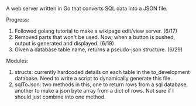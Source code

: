 A web server written in Go that converts SQL data into a JSON file.

Progress:

1. Followed golang tutorial to make a wikipage edit/view server. (6/17)
2. Removed parts that won't be used. Now, when a button is pushed, output is generated and displayed. (6/19)
3. Given a database table name, returns a pseudo-json structure. (6/29)

Modules:

1. structs: currently hardcoded details on each table in the to_development database. Need to write a script to dynamically generate this file.
2. sqlToJson: two methods in this, one to return rows from a sql database, another to make a json byte array from a dict of rows. Not sure if I should just combine into one method.
